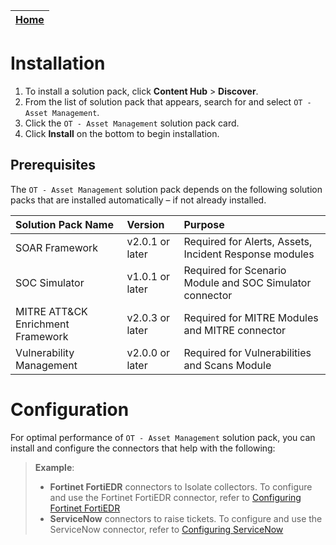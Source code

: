 | [Home](../README.md) |
|--------------------------------------------|

# Installation

1. To install a solution pack, click **Content Hub** > **Discover**.
2. From the list of solution pack that appears, search for and select `OT - Asset Management`.
3. Click the `OT - Asset Management` solution pack card.
4. Click **Install** on the bottom to begin installation.

## Prerequisites

The `OT - Asset Management` solution pack depends on the following solution packs that are installed automatically &ndash; if not already installed.

| **Solution Pack Name** | **Version** | **Purpose**   |
| :--------------------- | :---------------------| :--------------------------------------- |
| SOAR Framework | v2.0.1 or later | Required for Alerts, Assets, Incident Response modules | 
| SOC Simulator | v1.0.1 or later | Required for Scenario Module and SOC Simulator connector |
| MITRE ATT&CK Enrichment Framework | v2.0.3 or later | Required for MITRE Modules and MITRE connector |
| Vulnerability Management | v2.0.0 or later | Required for Vulnerabilities and Scans Module |


# Configuration

For optimal performance of `OT - Asset Management` solution pack, you can install and configure the connectors that help with the following:

>**Example**:
>* **Fortinet FortiEDR** connectors to Isolate collectors. To configure and use the Fortinet FortiEDR connector, refer to [Configuring Fortinet FortiEDR](https://docs.fortinet.com/document/fortisoar/1.3.0/fortinet-fortiedr/161/fortinet-fortiedr-v1-3-0)
>* **ServiceNow** connectors to raise tickets. To configure and use the ServiceNow connector, refer to [Configuring ServiceNow](https://docs.fortinet.com/document/fortisoar/3.2.0/servicenow/384/servicenow-v3-2-0)